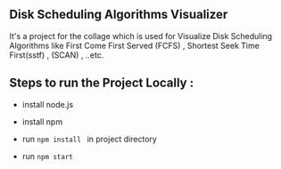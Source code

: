 ## Disk Scheduling Algorithms Visualizer  

It's a project for the collage which is used for Visualize Disk Scheduling Algorithms like First Come First Served (FCFS) , Shortest Seek Time First(sstf) , (SCAN) , ..etc. 


## Steps to run the Project Locally :

- install node.js 

- install npm 

- run `npm install ` in project directory 

- run `npm start`
